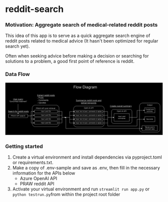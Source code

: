 # reddit-search

### Motivation: Aggregate search of medical-related reddit posts
This idea of this app is to serve as a quick aggregate search engine of reddit posts related to medical advice (It hasn't been optimized for regular search yet).

Often when seeking advice before making a decision or searching for solutions to a problem, a good first point of reference is reddit.

### Data Flow
![Alt text](img/Flowdiagram.png)

### Getting started
1. Create a virtual environment and install dependencies via pyproject.toml or requirements.txt.
2. Make a copy of .env-sample and save as .env, then fill in the necessary information for the APIs below
    - Azure OpenAI API
    - PRAW reddit API
3. Activate your virtual environment and run `streamlit run app.py` or `python testrun.py`from within the project root folder
